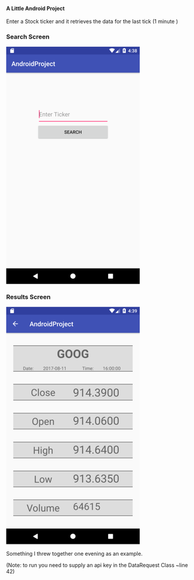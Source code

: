
#### A Little Android Project



Enter a Stock ticker and it retrieves the data for the last tick (1 minute )

### Search Screen

![Search Screen](https://github.com/SteveMieskoski/AndroidProject/blob/master/device-2017-08-13-043859.png)

### Results Screen
![Results Screen](https://github.com/SteveMieskoski/AndroidProject/blob/master/device-2017-08-13-043958.png)




Something I threw together one evening as an example.

(Note: to run you need to supply an api key in the DataRequest Class ~line 42)
